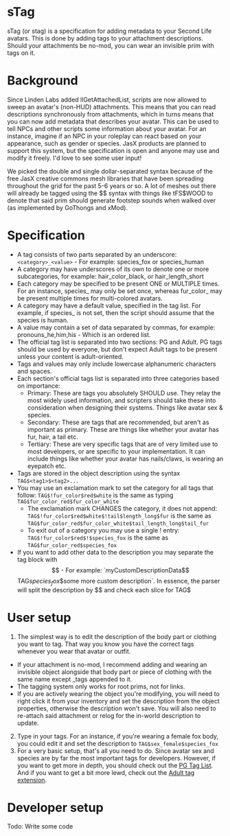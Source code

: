 # sTag
sTag (or stag) is a specification for adding metadata to your Second Life avatars. This is done by adding tags to your attachment descriptions. Should your attachments be no-mod, you can wear an invisible prim with tags on it.

# Background
Since Linden Labs added llGetAttachedList, scripts are now allowed to sweep an avatar's (non-HUD) attachments. This means that you can read descriptions synchronously from attachments, which in turns means that you can now add metadata that describes your avatar. This can be used to tell NPCs and other scripts some information about your avatar. For an instance, imagine if an NPC in your roleplay can react based on your appearance, such as gender or species. JasX products are planned to support this system, but the specification is open and anyone may use and modify it freely. I'd love to see some user input!

We picked the double and single dollar-separated syntax because of the free JasX creative commons mesh libraries that have been spreading throughout the grid for the past 5-6 years or so. A lot of meshes out there will already be tagged using the $$ syntax with things like tFS$WOOD to denote that said prim should generate footstep sounds when walked over (as implemented by GoThongs and xMod).

# Specification

- A tag consists of two parts separated by an underscore: `<category>_<value>` - For example: species_fox or species_human
- A category may have underscores of its own to denote one or more subcategories, for example: hair_color_black, or hair_length_short
- Each category may be specified to be present ONE or MULTIPLE times. For an instance, species_ may only be set once, whereas fur_color_ may be present multiple times for multi-colored avatars.
- A category may have a default value, specified in the tag list. For example, if species_ is not set, then the script should assume that the species is human.
- A value may contain a set of data separated by commas, for example: pronouns_he,him,his - Which is an ordered list.
- The official tag list is separated into two sections: PG and Adult. PG tags should be used by everyone, but don't expect Adult tags to be present unless your content is adult-oriented.
- Tags and values may only include lowercase alphanumeric characters and spaces.
- Each section's official tags list is separated into three categories based on importance: 
  - Primary: These are tags you absolutely SHOULD use. They relay the most widely used information, and scripters should take these into consideration when designing their systems. Things like avatar sex & species.
  - Secondary: These are tags that are recommended, but aren't as important as primary. These are things like whether your avatar has fur, hair, a tail etc.
  - Tertiary: These are very specific tags that are of very limited use to most developers, or are specific to your implementation. It can include things like whether your avatar has nails/claws, is wearing an eyepatch etc.
- Tags are stored in the object description using the syntax `TAG$<tag1>$<tag2>...`
- You may use an exclamation mark to set the category for all tags that follow: `TAG$!fur_color$red$white` is the same as typing `TAG$fur_color_red$fur_color_white`
  - The exclamation mark CHANGES the category, it does not append: `TAG$!fur_color$red$white$!tail$length_long$fur` is the same as `TAG$fur_color_red$fur_color_white$tail_length_long$tail_fur`
  - To exit out of a category you may use a single ! entry: `TAG$!fur_color$red$!$species_fox` is the same as `TAG$fur_color_red$species_fox`
- If you want to add other data to the description you may separate the tag block with $$ - For example: `myCustomDescriptionData$$TAG$species_fox$$some more custom description`. In essence, the parser will split the description by $$ and check each slice for TAG$ 

# User setup

1. The simplest way is to edit the description of the body part or clothing you want to tag. That way you know you have the correct tags whenever you wear that avatar or outfit. 
  - If your attachment is no-mod, I recommend adding and wearing an invisible object alongside that body part or piece of clothing with the same name except _tags appended to it.
  - The tagging system only works for root prims, not for links.
  - If you are actively wearing the object you're modifying, you will need to right click it from your inventory and set the description from the object properties, otherwise the description won't save. You will also need to re-attach said attachment or relog for the in-world description to update.
2. Type in your tags. For an instance, if you're wearing a female fox body, you could edit it and set the description to `TAG$sex_female$species_fox`
3. For a very basic setup, that's all you need to do. Since avatar sex and species are by far the most important tags for developers. However, if you want to get more in depth, you should check out the [PG Tag List](/tags/PG.md). And if you want to get a bit more lewd, check out the [Adult tag extension](/tags/Adult.md).


# Developer setup

Todo: Write some code

